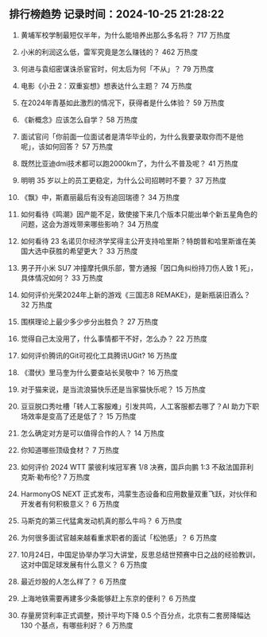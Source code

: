
## 排行榜趋势 记录时间：2024-10-25 21:28:22
  
  1. 黄埔军校学制最短仅半年，为什么能培养出那么多名将？ 717 万热度
    
  2. 小米的利润这么低，雷军究竟是怎么赚钱的？ 462 万热度
    
  3. 何进与袁绍密谋诛杀宦官时，何太后为何「不从」？ 79 万热度
    
  4. 电影《小丑 2：双重妄想》想表达什么主题？ 74 万热度
    
  5. 在2024年青基如此激烈的情况下，获得者是什么体验？ 59 万热度
    
  6. 《新概念》应该怎么自学？ 58 万热度
    
  7. 面试官问「你前面一位面试者是清华毕业的，为什么我要录取你而不是他呢」，该如何回答？ 57 万热度
    
  8. 既然比亚迪dmi技术都可以跑2000km了，为什么不普及呢？ 41 万热度
    
  9. 明明 35 岁以上的员工更稳定，为什么公司招聘时不要？ 37 万热度
    
  10. 《飘》中，斯嘉丽最后有没有追回瑞德？ 34 万热度
    
  11. 如何看待《鸣潮》因产能不足，致使接下来几个版本只能出单个新五星角色的问题，这会为游戏带来哪些影响？ 34 万热度
    
  12. 如何看待 23 名诺贝尔经济学奖得主公开支持哈里斯？特朗普和哈里斯谁在美国大选中获胜的希望更大？ 33 万热度
    
  13. 男子开小米 SU7 冲撞摩托俱乐部，警方通报「因口角纠纷持刀伤人致 1 死」，具体情况如何？ 33 万热度
    
  14. 如何评价光荣2024年上新的游戏《三国志8 REMAKE》，是新瓶装旧酒么？ 32 万热度
    
  15. 围棋理论上最少多少步分出胜负？ 27 万热度
    
  16. 觉得自己太没用了，什么事情都干不好，怎么办？ 22 万热度
    
  17. 如何评价腾讯的Git可视化工具腾讯UGit? 16 万热度
    
  18. 《潜伏》里马奎为什么要查站长吴敬中？ 16 万热度
    
  19. 对于猫来说，是当流浪猫快乐还是当家猫快乐呢？ 15 万热度
    
  20. 豆豆脱口秀吐槽「转人工客服难」引发共鸣，人工客服都去哪了？AI 助力下职场效率是变高了还是低了？ 15 万热度
    
  21. 怎么确定对方是可以值得合作的人？ 14 万热度
    
  22. 你知道哪些顶级食材？ 7 万热度
    
  23. 如何评价 2024 WTT 蒙彼利埃冠军赛 1/8 决赛，国乒向鹏 1:3 不敌法国菲利克斯·勒布伦? 7 万热度
    
  24. HarmonyOS NEXT 正式发布，鸿蒙生态设备和应用数量双重飞跃，对伙伴和开发者有何积极意义？ 6 万热度
    
  25. 马斯克的第三代猛禽发动机真的那么牛吗？ 6 万热度
    
  26. 为何很多面试官越来越看重求职者的面试「松弛感」？ 6 万热度
    
  27. 10月24日，中国足协举办学习大讲堂，反思总结世预赛中日之战的经验教训，这对中国足球发展有什么意义？ 6 万热度
    
  28. 最近炒股的人怎么样了？ 6 万热度
    
  29. 上海地铁需要再建多少条能够赶上东京的便利？ 6 万热度
    
  30. 存量房贷利率正式调整，预计平均下降 0.5 个百分点，北京有二套房降幅达 130 个基点，有哪些利好？ 6 万热度
    
